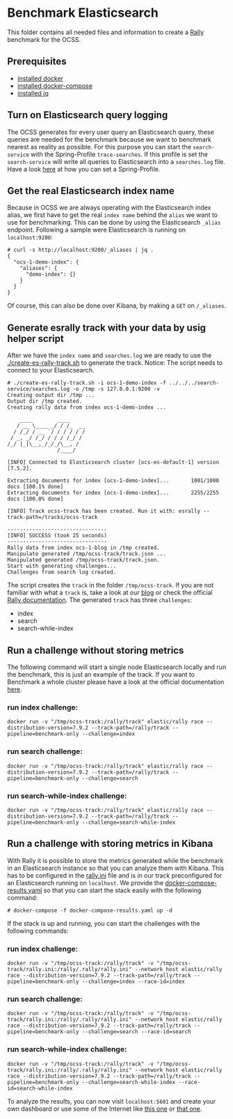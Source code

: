 # Benchmark Elasticsearch
This folder contains all needed files and information to create a [Rally]((https://esrally.readthedocs.io/en/stable/)) benchmark for the OCSS.

## Prerequisites
- [installed docker](https://docs.docker.com/engine/install/)
- [installed docker-compose](https://docs.docker.com/compose/install/)
- [installed jq](https://stedolan.github.io/jq/download/)

## Turn on Elasticsearch query logging
The OCSS generates for every user query an Elasticsearch query, these queries are needed for the benchmark because we want to benchmark nearest as reality as possible. For this purpose you can start the `search-service` with the Spring-Profile `trace-searches`. If this profile is set the `search-service` will write all queries to Elasticsearch into a `searches.log` file. Have a look [here](https://docs.spring.io/spring-boot/docs/current/reference/html/howto.html#howto-set-active-spring-profiles) at how you can set a Spring-Profile.

## Get the real Elasticsearch index name
Because in OCSS we are always operating with the Elasticsearch index alias, we first have to get the real `index name` behind the `alias` we want to use for benchmarking. This can be done by using the Elasticsearch `_alias` endpoint. Following a sample were Elasticsearch is running on `localhost:9200`:
```
# curl -s http://localhost:9200/_aliases | jq .
{
  "ocs-1-demo-index": {
    "aliases": {
      "demo-index": {}
    }
  }
}
```
Of course, this can also be done over Kibana, by making a `GET` on `/_aliases`.

## Generate esrally track with your data by usig helper script 
After we have the `index name` and `searches.log` we are ready to use the [./create-es-rally-track.sh](./create-es-rally-track.sh) to generate the track. Notice: The script needs to connect to your Elasticsearch.
```
# ./create-es-rally-track.sh -i ocs-1-demo-index -f ../../../search-service/searches.log -o /tmp -s 127.0.0.1:9200 -v
Creating output dir /tmp ...
Output dir /tmp created.
Creating rally data from index ocs-1-demo-index ...

    ____        ____
   / __ \____ _/ / /_  __
  / /_/ / __ `/ / / / / /
 / _, _/ /_/ / / / /_/ /
/_/ |_|\__,_/_/_/\__, /
                /____/

[INFO] Connected to Elasticsearch cluster [ocs-es-default-1] version [7.5.2].

Extracting documents for index [ocs-1-demo-index]...       1001/1000 docs [100.1% done]
Extracting documents for index [ocs-1-demo-index]...       2255/2255 docs [100.0% done]

[INFO] Track ocss-track has been created. Run it with: esrally --track-path=/tracks/ocss-track

--------------------------------
[INFO] SUCCESS (took 25 seconds)
--------------------------------
Rally data from index ocs-1-blog in /tmp created.
Manipulate generated /tmp/ocss-track/track.json ...
Manipulated generated /tmp/ocss-track/track.json.
Start with generating challenges...
Challenges from search log created.
```
The script creates the `track` in the folder `/tmp/ocss-track`. If you are not familiar with what a `track` is, take a look at our [blog](https://blog.searchhub.io/how-to-setup-elasticsearch-benchmarking) or check the official [Rally documentation](https://esrally.readthedocs.io/en/stable/).
The generated `track` has three `challenges`:

 - index
 - search
 - search-while-index


## Run a challenge without storing metrics
The following command will start a single node Elasticsearch locally and run the benchmark, this is just an example of the track. If you want to Benchmark a whole cluster please have a look at the official documentation [here](https://esrally.readthedocs.io/en/stable/cluster_management.html).

### run index challenge:
```
docker run -v "/tmp/ocss-track:/rally/track" elastic/rally race --distribution-version=7.9.2 --track-path=/rally/track --pipeline=benchmark-only --challenge=index
```
### run search challenge:
```
docker run -v "/tmp/ocss-track:/rally/track" elastic/rally race --distribution-version=7.9.2 --track-path=/rally/track --pipeline=benchmark-only --challenge=search
```
### run search-while-index challenge:
```
docker run -v "/tmp/ocss-track:/rally/track" elastic/rally race --distribution-version=7.9.2 --track-path=/rally/track --pipeline=benchmark-only --challenge=search-while-index
```

## Run a challenge with storing metrics in Kibana
With Rally it is possible to store the metrics generated while the benchmark in an Elasticsearch instance so that you can analyze them with Kibana. This has to be configured in the [rally.ini](rally.ini) file and is in our track preconfigured for an Elasticsearch running on `localhost`. We provide the [docker-compose-results.yaml](docker-compose-results.yaml) so that you can start the stack easily with the following command:
```
# docker-compose -f docker-compose-results.yaml up -d
```
If the stack is up and running, you can start the challenges with the following commands:
### run index challenge:
```
docker run -v "/tmp/ocss-track:/rally/track" -v "/tmp/ocss-track/rally.ini:/rally/.rally/rally.ini" --network host elastic/rally race --distribution-version=7.9.2 --track-path=/rally/track --pipeline=benchmark-only --challenge=index --race-id=index
```
### run search challenge:
```
docker run -v "/tmp/ocss-track:/rally/track" -v "/tmp/ocss-track/rally.ini:/rally/.rally/rally.ini" --network host elastic/rally race --distribution-version=7.9.2 --track-path=/rally/track --pipeline=benchmark-only --challenge=search --race-id=search
```
### run search-while-index challenge:
```
docker run -v "/tmp/ocss-track:/rally/track" -v "/tmp/ocss-track/rally.ini:/rally/.rally/rally.ini" --network host elastic/rally race --distribution-version=7.9.2 --track-path=/rally/track --pipeline=benchmark-only --challenge=search-while-index --race-id=search-while-index
```
To analyze the results, you can now visit `localhost:5601` and create your own dashboard or use some of the Internet like [this one](https://github.com/Abmun/rally-apm-search/blob/master/Rally-Results-Dashboard.ndjson) or [that one](https://github.com/Abmun/rally-apm-search/blob/master/Rally-Results-Dashboard.ndjson).
